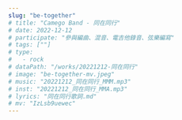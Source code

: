```yaml
---
slug: "be-together"
# title: "Camego Band - 同在同行"
# date: 2022-12-12
# participate: "參與編曲、混音、電吉他錄音、弦樂編寫"
# tags: [""]
# type:
#   - rock
# dataPath: "/works/20221212-同在同行"
# image: "be-together-mv.jpeg"
# music: "20221212_同在同行_MMM.mp3"
# inst: "20221212_同在同行_MMA.mp3"
# lyrics: "同在同行歌詞.md"
# mv: "IzLsb9uewec"
---
```

